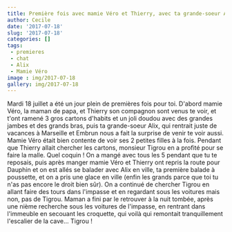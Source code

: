 ```yaml
---
title: Première fois avec mamie Véro et Thierry, avec ta grande-soeur Alix, et première balade à poussette dans Montpellier
author: Cecile
date: '2017-07-18'
slug: '2017-07-18'
categories: []
tags:
 - premieres
 - chat
 - Alix
 - Mamie Véro
image : img/2017-07-18
gallery: img/2017-07-18
---
```


Mardi 18 juillet a été un jour plein de premières fois pour toi. D'abord mamie Véro, la maman de papa, et Thierry son compagnon sont venus te voir, et t'ont ramené 3 gros cartons d'habits et un joli doudou avec des grandes jambes et des grands bras, puis ta grande-soeur Alix, qui rentrait juste de vacances à Marseille et Embrun nous a fait la surprise de venir te voir aussi. Mamie Véro était bien contente de voir ses 2 petites filles à la fois. Pendant que Thierry allait chercher les cartons, monsieur Tigrou en a profité pour se faire la malle. Quel coquin ! On a mangé avec tous les 5 pendant que tu te reposais, puis après manger mamie Véro et Thierry ont repris la route pour Dauphin et on est allés se balader avec Alix en ville, ta première balade à poussette, et on a pris une glace en ville (enfin les grands parce que toi tu n'as pas encore le droit bien sûr). On a continué de chercher Tigrou en allant faire des tours dans l'impasse et en regardant sous les voitures mais non, pas de Tigrou. Maman a fini par le retrouver à la nuit tombée, après une nième recherche sous les voitures de l'impasse, en rentrant dans l'immeuble en secouant les croquette, qui voilà qui remontait tranquillement l'escalier de la cave... Tigrou ! 

